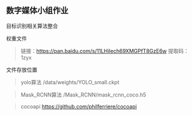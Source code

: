 ## 数字媒体小组作业
目标识别相关算法整合

权重文件

> 链接：https://pan.baidu.com/s/11LHiIech69XMGPfT8GzE6w
> 提取码：1zyx

文件存放位置

> yolo算法 /data/weights/YOLO_small.ckpt

> Mask_RCNN算法 /Mask_RCNN/mask_rcnn_coco.h5

>cocoapi https://github.com/philferriere/cocoapi
